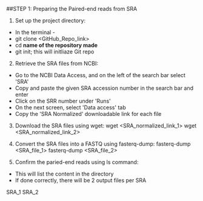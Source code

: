 ##STEP 1: Preparing the Paired-end reads from SRA

1. Set up the project directory:
- In the terminal -
- git clone <GitHub_Repo_link>
- cd **name of the repository made**
- git init; this will initliaze Git repo

2. Retrieve the SRA files from NCBI:
- Go to the NCBI Data Access, and on the left of the search bar select 'SRA'
- Copy and paste the given SRA accession number in the search bar and enter
- Click on the SRR number under 'Runs'
- On the next screen, select 'Data access' tab
- Copy the 'SRA Normalized' downloadable link for each file

3. Download the SRA files using wget:
wget <SRA_normalized_link_1>
wget <SRA_normalized_link_2>

4. Convert the SRA files into a FASTQ using fasterq-dump:
fasterq-dump <SRA_file_1>
fasterq-dump <SRA_file_2>

5. Confirm the paried-end reads using ls command:
- This will list the content in the directory
- If done correctly, there will be 2 output files per SRA

SRA_1 SRA_2

